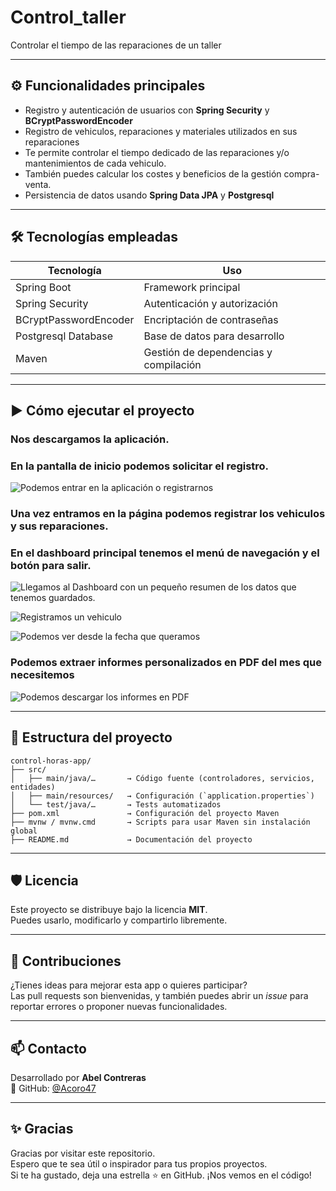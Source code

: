 # Control_taller
Controlar el tiempo de las reparaciones de un taller

---

## ⚙️ Funcionalidades principales

- Registro y autenticación de usuarios con **Spring Security** y **BCryptPasswordEncoder**
- Registro de vehiculos, reparaciones y materiales utilizados en sus reparaciones
- Te permite controlar el tiempo dedicado de las reparaciones y/o mantenimientos de cada vehiculo.
- También puedes calcular los costes y beneficios de la gestión compra-venta.
- Persistencia de datos usando **Spring Data JPA** y **Postgresql**


---

## 🛠️ Tecnologías empleadas

| Tecnología           | Uso                                  |
|----------------------|---------------------------------------|
| Spring Boot          | Framework principal                   |
| Spring Security      | Autenticación y autorización          |
| BCryptPasswordEncoder| Encriptación de contraseñas           |
| Postgresql Database  | Base de datos para desarrollo         |
| Maven                | Gestión de dependencias y compilación |

---

## ▶️ Cómo ejecutar el proyecto
### Nos descargamos la aplicación.
### En la pantalla de inicio podemos solicitar el registro.

![Podemos entrar en la aplicación o registrarnos](img/login.JPG)


### Una vez entramos en la página podemos registrar los vehiculos y sus reparaciones.

### En el dashboard principal tenemos el menú de navegación y el botón para salir.
![Llegamos al Dashboard con un pequeño resumen de los datos que tenemos guardados.](img/Dashboard.JPG)

![Registramos un vehiculo](img/registro_vehiculo.JPG)



![Podemos ver desde la fecha que queramos](img/informes.jpg)

### Podemos extraer informes personalizados en PDF del mes que necesitemos

![Podemos descargar los informes en PDF](img/pdf.jpg)

---

## 📂 Estructura del proyecto

```plaintext
control-horas-app/
├── src/
│   ├── main/java/…       → Código fuente (controladores, servicios, entidades)
│   ├── main/resources/   → Configuración (`application.properties`)
│   └── test/java/…       → Tests automatizados
├── pom.xml               → Configuración del proyecto Maven
├── mvnw / mvnw.cmd       → Scripts para usar Maven sin instalación global
├── README.md             → Documentación del proyecto

```

---

## 🛡️ Licencia

Este proyecto se distribuye bajo la licencia **MIT**.  
Puedes usarlo, modificarlo y compartirlo libremente.

---

## 🤝 Contribuciones

¿Tienes ideas para mejorar esta app o quieres participar?  
Las pull requests son bienvenidas, y también puedes abrir un *issue* para reportar errores o proponer nuevas funcionalidades.

---

## 📫 Contacto

Desarrollado por **Abel Contreras**  
🔗 GitHub: [@Acoro47](https://github.com/Acoro47)

---

## ✨ Gracias

Gracias por visitar este repositorio.  
Espero que te sea útil o inspirador para tus propios proyectos.  
Si te ha gustado, deja una estrella ⭐ en GitHub. ¡Nos vemos en el código!
